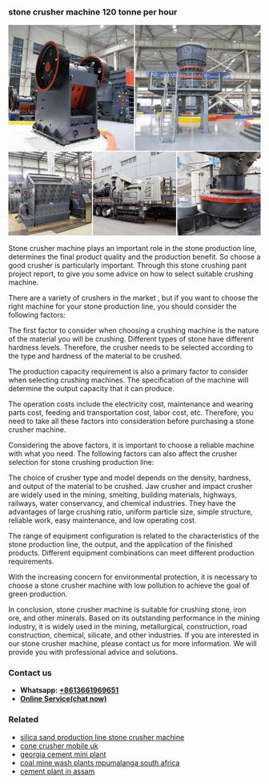 <h3>stone crusher machine 120 tonne per hour</h3><img src='1708498388.jpg' alt=''><p>Stone crusher machine plays an important role in the stone production line, determines the final product quality and the production benefit. So choose a good crusher is particularly important. Through this stone crushing pant project report, to give you some advice on how to select suitable crushing machine.</p><p>There are a variety of crushers in the market , but if you want to choose the right machine for your stone production line, you should consider the following factors:</p><p>The first factor to consider when choosing a crushing machine is the nature of the material you will be crushing. Different types of stone have different hardness levels. Therefore, the crusher needs to be selected according to the type and hardness of the material to be crushed.</p><p>The production capacity requirement is also a primary factor to consider when selecting crushing machines. The specification of the machine will determine the output capacity that it can produce.</p><p>The operation costs include the electricity cost, maintenance and wearing parts cost, feeding and transportation cost, labor cost, etc. Therefore, you need to take all these factors into consideration before purchasing a stone crusher machine.</p><p>Considering the above factors, it is important to choose a reliable machine with what you need. The following factors can also affect the crusher selection for stone crushing production line:</p><p>The choice of crusher type and model depends on the density, hardness, and output of the material to be crushed. Jaw crusher and impact crusher are widely used in the mining, smelting, building materials, highways, railways, water conservancy, and chemical industries. They have the advantages of large crushing ratio, uniform particle size, simple structure, reliable work, easy maintenance, and low operating cost.</p><p>The range of equipment configuration is related to the characteristics of the stone production line, the output, and the application of the finished products. Different equipment combinations can meet different production requirements.</p><p>With the increasing concern for environmental protection, it is necessary to choose a stone crusher machine with low pollution to achieve the goal of green production.</p><p>In conclusion, stone crusher machine is suitable for crushing stone, iron ore, and other minerals. Based on its outstanding performance in the mining industry, it is widely used in the mining, metallurgical, construction, road construction, chemical, silicate, and other industries. If you are interested in our stone crusher machine, please contact us for more information. We will provide you with professional advice and solutions.</p><h3>Contact us</h3><ul><li><strong>Whatsapp:&nbsp;<a href="https://wa.me/8613661969651">+8613661969651</a></strong></li><li><a href="https://swt.shibang-china.com/?git&amp;zhl&amp;stone crusher machine 120 tonne per hour"><strong>Online Service(chat now)</strong></a></li></ul><h3>Related</h3><ul><li><a href='silica sand production line stone crusher machine.md'>silica sand production line stone crusher machine</a></li><li><a href='cone crusher mobile uk.md'>cone crusher mobile uk</a></li><li><a href='georgia cement mini plant.md'>georgia cement mini plant</a></li><li><a href='coal mine wash plants mpumalanga south africa.md'>coal mine wash plants mpumalanga south africa</a></li><li><a href='cement plant in assam.md'>cement plant in assam</a></li></ul>